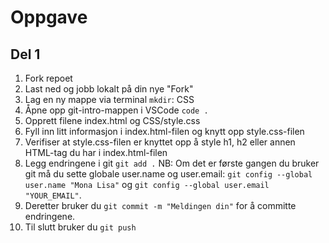 # Oppgave

## Del 1
1. Fork repoet
2. Last ned og jobb lokalt på din nye "Fork"
3. Lag en ny mappe via terminal `mkdir`: CSS
4. Åpne opp git-intro-mappen i VSCode `code .`
5. Opprett filene index.html og CSS/style.css
6. Fyll inn litt informasjon i index.html-filen og knytt opp style.css-filen
7. Verifiser at style.css-filen er knyttet opp å style h1, h2 eller annen HTML-tag du har i index.html-filen
9. Legg endringene i git `git add .` NB: Om det er første gangen du bruker git må du sette globale user.name og user.email: `git config --global user.name "Mona Lisa"` og `git config --global user.email "YOUR_EMAIL"`. 
10. Deretter bruker du `git commit -m "Meldingen din"` for å committe endringene.
11. Til slutt bruker du `git push`
